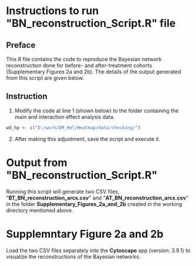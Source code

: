 # Instructions to run "BN_reconstruction_Script.R" file
## Preface
This R file contains the code to reproduce the Bayesian network reconstruction done for before- and after-treatment cohorts (Supplementary Figures 2a and 2b).
The details of the output generated from this script are given below.
## Instruction
1. Modify the code at line 1 (shown below) to the folder containing the main and interaction effect analysis data.
```R
wd_hp <- c("D:/work/DM_Hel/Heatmap/data/checking/")
```
2. After making this adjustment, save the script and execute it.

# Output from "BN_reconstruction_Script.R"
Running this script will generate two CSV files, "**BT_BN_reconstruction_arcs.csv**" and "**AT_BN_reconstruction_arcs.csv**" in the folder **Supplementary_Figures_2a_and_2b** created in the working directory mentioned above. 

# Supplemntary Figure 2a and 2b
Load the two CSV files separately into the **Cytoscape** app (version: 3.9.1) to visualize the reconstructions of the Bayesian networks.


